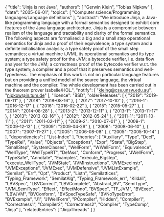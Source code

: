 {
    "title": "Jinja is not Java",
    "authors": [
        "Gerwin Klein",
        "Tobias Nipkow"
    ],
    "date": "2005-06-01",
    "topics": [
        "Computer science/Programming languages/Language definitions"
    ],
    "abstract": "We introduce Jinja, a Java-like programming language with a formal semantics designed to exhibit core features of the Java language architecture. Jinja is a compromise between realism of the language and tractability and clarity of the formal semantics. The following aspects are formalised: a big and a small step operational semantics for Jinja and a proof of their equivalence; a type system and a definite initialisation analysis; a type safety proof of the small step semantics; a virtual machine (JVM), its operational semantics and its type system; a type safety proof for the JVM; a bytecode verifier, i.e. data flow analyser for the JVM; a correctness proof of the bytecode verifier w.r.t. the type system; a compiler and a proof that it preserves semantics and well-typedness. The emphasis of this work is not on particular language features but on providing a unified model of the source language, the virtual machine and the compiler. The whole development has been carried out in the theorem prover Isabelle/HOL.",
    "notify": [
        "kleing@cse.unsw.edu.au",
        "nipkow@in.tum.de"
    ],
    "licence": "BSD",
    "olderReleases": [
        {
            "2019": "2019-06-11"
        },
        {
            "2018": "2018-08-16"
        },
        {
            "2017": "2017-10-10"
        },
        {
            "2016-1": "2016-12-17"
        },
        {
            "2016": "2016-02-22"
        },
        {
            "2015": "2015-05-27"
        },
        {
            "2014": "2014-08-28"
        },
        {
            "2013-2": "2013-12-11"
        },
        {
            "2013-1": "2013-11-17"
        },
        {
            "2013": "2013-02-16"
        },
        {
            "2012": "2012-05-24"
        },
        {
            "2011-1": "2011-10-11"
        },
        {
            "2011": "2011-02-11"
        },
        {
            "2009-2": "2010-07-01"
        },
        {
            "2009-1": "2009-12-12"
        },
        {
            "2009": "2009-04-29"
        },
        {
            "2008": "2008-06-10"
        },
        {
            "2007": "2007-11-27"
        },
        {
            "2005": "2006-08-08"
        },
        {
            "2005": "2005-10-14"
        }
    ],
    "dependencies": [
        "List-Index"
    ],
    "theories": [
        "Auxiliary",
        "Type",
        "Decl",
        "TypeRel",
        "Value",
        "Objects",
        "Exceptions",
        "Expr",
        "State",
        "BigStep",
        "SmallStep",
        "SystemClasses",
        "WellForm",
        "WWellForm",
        "Equivalence",
        "WellType",
        "WellTypeRT",
        "DefAss",
        "Conform",
        "Progress",
        "JWellForm",
        "TypeSafe",
        "Annotate",
        "Examples",
        "execute_Bigstep",
        "execute_WellType",
        "JVMState",
        "JVMInstructions",
        "JVMExecInstr",
        "JVMExceptions",
        "JVMExec",
        "JVMDefensive",
        "JVMListExample",
        "Semilat",
        "Err",
        "Opt",
        "Product",
        "Listn",
        "Semilattices",
        "Typing_Framework",
        "SemilatAlg",
        "Typing_Framework_err",
        "Kildall",
        "LBVSpec",
        "LBVCorrect",
        "LBVComplete",
        "Abstract_BV",
        "SemiType",
        "JVM_SemiType",
        "Effect",
        "EffectMono",
        "BVSpec",
        "TF_JVM",
        "BVExec",
        "LBVJVM",
        "BVConform",
        "BVSpecTypeSafe",
        "BVNoTypeError",
        "BVExample",
        "J1",
        "J1WellForm",
        "PCompiler",
        "Hidden",
        "Compiler1",
        "Correctness1",
        "Compiler2",
        "Correctness2",
        "Compiler",
        "TypeComp",
        "Jinja"
    ],
    "relatedEntries": [
        "JinjaThreads"
    ]
}